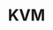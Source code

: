 ---
image:
  featured: 'true'
  path: /assets/images/projects/kvm.png
permalink: /engineering/projects/kvm/
project_link_name: kvm
project_url: https://www.linux-kvm.org/page/Main_Page
statsAvailable: 'false'
title: KVM
---